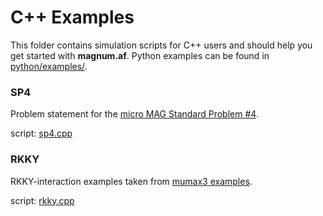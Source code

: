 # C++ Examples

This folder contains simulation scripts for C++ users and should help you get started with **magnum.af**. Python examples can be found in [python/examples/](python/examples/).

### SP4
Problem statement for the [micro MAG Standard Problem #4](https://www.ctcms.nist.gov/~rdm/std4/spec4.html).

script: [sp4.cpp](sp4.cpp)

### RKKY
RKKY-interaction examples taken from [mumax3 examples](https://mumax.github.io/examples.html).

script: [rkky.cpp](rkky.cpp)
